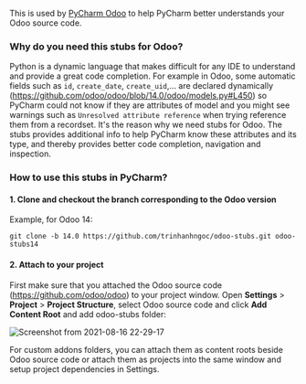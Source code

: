 This is used by [PyCharm Odoo](https://plugins.jetbrains.com/plugin/13499-odoo) to help PyCharm better understands your Odoo source code.

### Why do you need this stubs for Odoo?

Python is a dynamic language that makes difficult for any IDE to understand and provide a great code completion. For example in Odoo, some automatic fields such as `id`, `create_date`, `create_uid`,... are declared dynamically (https://github.com/odoo/odoo/blob/14.0/odoo/models.py#L450) so PyCharm could not know if they are attributes of model and you might see warnings such as `Unresolved attribute reference` when trying reference them from a recordset. It's the reason why we need stubs for Odoo. The stubs provides additional info to help PyCharm know these attributes and its type, and thereby provides better code completion, navigation and inspection.

### How to use this stubs in PyCharm?

#### 1. Clone and checkout the branch corresponding to the Odoo version

Example, for Odoo 14:
```
git clone -b 14.0 https://github.com/trinhanhngoc/odoo-stubs.git odoo-stubs14
```

#### 2. Attach to your project
First make sure that you attached the Odoo source code (https://github.com/odoo/odoo) to your project window. Open **Settings** > **Project** > **Project Structure**, select Odoo source code and click **Add Content Root** and add odoo-stubs folder:

![Screenshot from 2021-08-16 22-29-17](https://user-images.githubusercontent.com/11208291/129589513-280555ba-c0bc-4f3c-ab8a-218c0d48d685.png)

For custom addons folders, you can attach them as content roots beside Odoo source code or attach them as projects into the same window and setup project dependencies in Settings.
